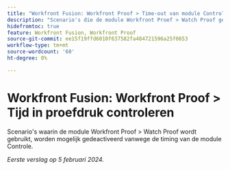 ```yaml
---
title: "Workfront Fusion: Workfront Proof > Time-out van module Controle"
description: "Scenario's die de module Workfront Proef > Watch Proof gebruiken, kunnen worden gedeactiveerd vanwege de timing van de module Controle."
hidefromtoc: true
feature: Workfront Fusion, Workfront Proof
source-git-commit: ee15f19ffd6010f637582fa484721596a25f0653
workflow-type: tm+mt
source-wordcount: '60'
ht-degree: 0%

---
```



# Workfront Fusion: Workfront Proof > Tijd in proefdruk controleren

Scenario&#39;s waarin de module Workfront Proof > Watch Proof wordt gebruikt, worden mogelijk gedeactiveerd vanwege de timing van de module Controle.

_Eerste verslag op 5 februari 2024._
